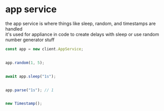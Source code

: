 # app service
the app service is where things like sleep, random, and timestamps are handled<br>
it's used for appliance in code to create delays with sleep or use random number generator stuff
```js
const app = new client.AppService;


app.random(1, 5);


await app.sleep("1s");


app.parse("1s"); // 1


new Timestamp();
```
